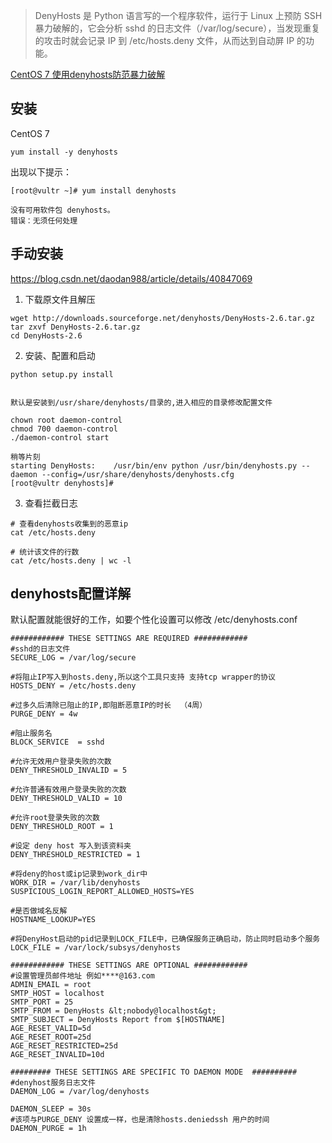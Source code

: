 > DenyHosts 是 Python 语言写的一个程序软件，运行于 Linux 上预防 SSH 暴力破解的，它会分析 sshd 的日志文件（/var/log/secure），当发现重复的攻击时就会记录 IP 到 /etc/hosts.deny 文件，从而达到自动屏 IP 的功能。


[CentOS 7 使用denyhosts防范暴力破解](https://my.oschina.net/itlzm/blog/1610812)

## 安装

CentOS 7

```
yum install -y denyhosts
```

出现以下提示：
```
[root@vultr ~]# yum install denyhosts

没有可用软件包 denyhosts。
错误：无须任何处理

```

## 手动安装

https://blog.csdn.net/daodan988/article/details/40847069

1. 下载原文件且解压

```
wget http://downloads.sourceforge.net/denyhosts/DenyHosts-2.6.tar.gz
tar zxvf DenyHosts-2.6.tar.gz
cd DenyHosts-2.6

```

2. 安装、配置和启动
```
python setup.py install


默认是安装到/usr/share/denyhosts/目录的,进入相应的目录修改配置文件

chown root daemon-control
chmod 700 daemon-control
./daemon-control start

稍等片刻
starting DenyHosts:    /usr/bin/env python /usr/bin/denyhosts.py --daemon --config=/usr/share/denyhosts/denyhosts.cfg
[root@vultr denyhosts]#

```

3. 查看拦截日志
```
# 查看denyhosts收集到的恶意ip
cat /etc/hosts.deny

# 统计该文件的行数
cat /etc/hosts.deny | wc -l

```

## denyhosts配置详解
默认配置就能很好的工作，如要个性化设置可以修改 /etc/denyhosts.conf

```
############ THESE SETTINGS ARE REQUIRED ############
#sshd的日志文件
SECURE_LOG = /var/log/secure 

#将阻止IP写入到hosts.deny,所以这个工具只支持 支持tcp wrapper的协议     
HOSTS_DENY = /etc/hosts.deny 

#过多久后清除已阻止的IP,即阻断恶意IP的时长  （4周）   
PURGE_DENY = 4w 

#阻止服务名   
BLOCK_SERVICE  = sshd

#允许无效用户登录失败的次数     
DENY_THRESHOLD_INVALID = 5

#允许普通有效用户登录失败的次数   
DENY_THRESHOLD_VALID = 10  

#允许root登录失败的次数  
DENY_THRESHOLD_ROOT = 1  

#设定 deny host 写入到该资料夹   
DENY_THRESHOLD_RESTRICTED = 1

#将deny的host或ip记录到work_dir中      
WORK_DIR = /var/lib/denyhosts      
SUSPICIOUS_LOGIN_REPORT_ALLOWED_HOSTS=YES

#是否做域名反解   
HOSTNAME_LOOKUP=YES  

#将DenyHost启动的pid记录到LOCK_FILE中，已确保服务正确启动，防止同时启动多个服务  
LOCK_FILE = /var/lock/subsys/denyhosts    

############ THESE SETTINGS ARE OPTIONAL ############
#设置管理员邮件地址 例如****@163.com
ADMIN_EMAIL = root  
SMTP_HOST = localhost  
SMTP_PORT = 25  
SMTP_FROM = DenyHosts &lt;nobody@localhost&gt;  
SMTP_SUBJECT = DenyHosts Report from $[HOSTNAME]  
AGE_RESET_VALID=5d  
AGE_RESET_ROOT=25d  
AGE_RESET_RESTRICTED=25d  
AGE_RESET_INVALID=10d

######### THESE SETTINGS ARE SPECIFIC TO DAEMON MODE  ##########
#denyhost服务日志文件
DAEMON_LOG = /var/log/denyhosts  

DAEMON_SLEEP = 30s 
#该项与PURGE_DENY 设置成一样，也是清除hosts.deniedssh 用户的时间 
DAEMON_PURGE = 1h   
```

